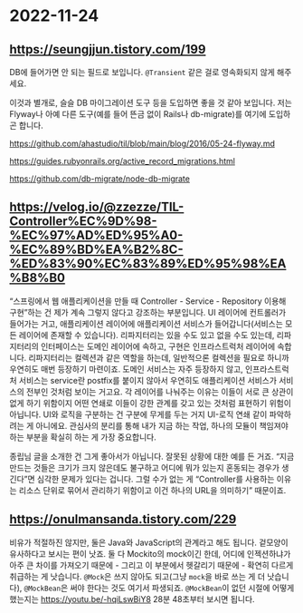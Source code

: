 # 2022-11-24

## <https://seungjjun.tistory.com/199>

DB에 들어가면 안 되는 필드로 보입니다.
`@Transient` 같은 걸로 영속화되지 않게 해주세요.

이것과 별개로,
슬슬 DB 마이그레이션 도구 등을 도입하면 좋을 것 같아 보입니다.
저는 Flyway나 아예 다른 도구(예를 들어
뜬금 없이 Rails나 db-migrate)를 여기에 도입하곤 합니다.

<https://github.com/ahastudio/til/blob/main/blog/2016/05-24-flyway.md>

<https://guides.rubyonrails.org/active_record_migrations.html>

<https://github.com/db-migrate/node-db-migrate>

## <https://velog.io/@zzezze/TIL-Controller%EC%9D%98-%EC%97%AD%ED%95%A0-%EC%89%BD%EA%B2%8C-%ED%83%90%EC%83%89%ED%95%98%EA%B8%B0>

“스프링에서 웹 애플리케이션을 만들 때
Controller - Service - Repository 이용해 구현”하는 건
제가 계속 그렇지 않다고 강조하는 부분입니다.
UI 레이어에 컨트롤러가 들어가는 거고,
애플리케이션 레이어에 애플리케이션 서비스가
들어갑니다(서비스는 모든 레이어에 존재할 수 있습니다).
리파지터리는 있을 수도 있고 없을 수도 있는데,
리파지터리의 인터페이스는 도메인 레이어에 속하고,
구현은 인프라스트럭처 레이어에 속합니다.
리파지터리는 컬렉션과 같은 역할을 하는데,
일반적으론 컬렉션을 필요로 하니까 우연히도 매번 등장하기 마련이죠.
도메인 서비스는 자주 등장하지 않고,
인프라스트럭처 서비스는 service란 postfix를 붙이지 않아서
우연히도 애플리케이션 서비스가 서비스의 전부인 것처럼 보이는 거고요.
각 레이어를 나눠주는 이유는 이들이 서로 큰 상관이 없게 하기 위함이지
어떤 연쇄로 이들이 강한 관계를 갖고 있는 것처럼 표현하기 위험이 아닙니다.
UI와 로직을 구분하는 건 구분에 무게를 두는 거지
UI-로직 연쇄 같이 파악하려는 게 아니에요.
관심사의 분리를 통해 내가 지금 하는 작업,
하나의 모듈이 책임져야 하는 부분을 확실히 하는 게 가장 중요합니다.

종립님 글을 소개한 건 그게 좋아서가 아닙니다.
잘못된 상황에 대한 예를 든 거죠.
“지금 만드는 것들은 크기가 크지 않은데도 불구하고
어디에 뭐가 있는지 혼동되는 경우가 생긴다”면
심각한 문제가 있다는 겁니다.
그럴 수가 없는 게 “Controller를 사용하는 이유는
리소스 단위로 묶어서 관리하기 위함이고
이건 하나의 URL을 의미하기” 때문이죠.

## <https://onulmansanda.tistory.com/229>

비유가 적절하진 않지만, 둘은 Java와 JavaScript의 관계라고 해도 됩니다.
겉모양이 유사하다고 보시는 편이 낫죠.
둘 다 Mockito의 mock이긴 한데,
어디에 인젝션하냐가 아주 큰 차이를 가져오기 때문에 -
그리고 이 부분에서 헷갈리기 때문에 - 확연히 다르게 취급하는 게 낫습니다.
`@Mock`은 쓰지 않아도 되고(그냥 `mock`을 바로 쓰는 게 더 낫습니다),
`@MockBean`은 써야 한다는 것도 여기서 파생되죠.
`@MockBean`이 없던 시절에 어떻게 했는지는
<https://youtu.be/-hqiLswBiY8> 28분 48초부터 보시면 됩니다.
